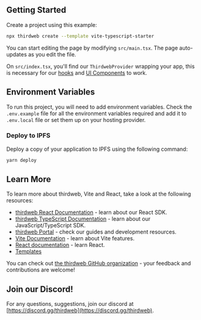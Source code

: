 ## Getting Started

Create a project using this example:

```bash
npx thirdweb create --template vite-typescript-starter
```

You can start editing the page by modifying `src/main.tsx`. The page
auto-updates as you edit the file.

On `src/index.tsx`, you'll find our `ThirdwebProvider` wrapping your app, this
is necessary for our [hooks](https://portal.thirdweb.com/react) and
[UI Components](https://portal.thirdweb.com/ui-components) to work.

## Environment Variables

To run this project, you will need to add environment variables. Check the
`.env.example` file for all the environment variables required and add it to
`.env.local` file or set them up on your hosting provider.

### Deploy to IPFS

Deploy a copy of your application to IPFS using the following command:

```bash
yarn deploy
```

## Learn More

To learn more about thirdweb, Vite and React, take a look at the following
resources:

- [thirdweb React Documentation](https://docs.thirdweb.com/react) - learn about
  our React SDK.
- [thirdweb TypeScript Documentation](https://docs.thirdweb.com/react) - learn
  about our JavaScript/TypeScript SDK.
- [thirdweb Portal](https://docs.thirdweb.com/react) - check our guides and
  development resources.
- [Vite Documentation](https://vitejs.dev/guide/) - learn about Vite features.
- [React documentation](https://reactjs.org/) - learn React.
- [Templates](https://thirdweb.com/templates)

You can check out
[the thirdweb GitHub organization](https://github.com/thirdweb-dev) - your
feedback and contributions are welcome!

## Join our Discord!

For any questions, suggestions, join our discord at
[https://discord.gg/thirdweb](https://discord.gg/thirdweb).
